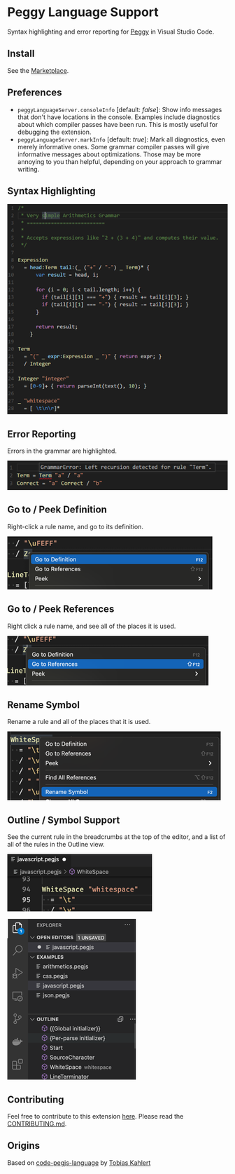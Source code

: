 Peggy Language Support
======================

Syntax highlighting and error reporting for [Peggy](http://peggyjs.org) in Visual Studio Code.

## Install

See the [Marketplace](https://marketplace.visualstudio.com/items?itemName=PeggyJS.peggy-language).

## Preferences

- `peggyLanguageServer.consoleInfo` [default: *false*]: Show info messages
  that don't have locations in the console.  Examples include diagnostics
  about which compiler passes have been run.  This is mostly useful for
  debugging the extension.
- `peggyLanguageServer.markInfo` [default: *true*]: Mark all diagnostics, even
  merely informative ones.  Some grammar compiler passes will give informative
  messages about optimizations.  Those may be more annoying to you than
  helpful, depending on your approach to grammar writing.

## Syntax Highlighting

![Syntax Highlighting](/images/highlighting.png)

## Error Reporting

Errors in the grammar are highlighted.

![Error Reporting](/images/error.png)

## Go to / Peek Definition

Right-click a rule name, and go to its definition.

![Go To Definition](/images/GoToDefinition.png)

## Go to / Peek References

Right click a rule name, and see all of the places it is used.

![Go To References](/images/GoToReferences.png)

## Rename Symbol

Rename a rule and all of the places that it is used.

![Rename Symbol](/images/renameSymbol.png)

## Outline / Symbol Support

See the current rule in the breadcrumbs at the top of the editor, and a list
of all of the rules in the Outline view.

![Breadcrumbs](/images/breadcrumbs.png)

![Outline](/images/outline.png)

## Contributing

Feel free to contribute to this extension [here](https://github.com/peggyjs/code-peggy-language).
Please read the [CONTRIBUTING.md](/CONTRIBUTING.md).

## Origins

Based on [code-pegjs-language](https://github.com/SrTobi/code-pegjs-language) by [Tobias Kahlert](https://github.com/SrTobi)
